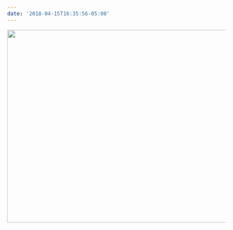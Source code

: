 ```yaml
---
date: '2018-04-15T16:35:56-05:00'
---
```



<img src="/posts/uploads/2018/1e3560b09d.jpg" width="600" height="444" />
